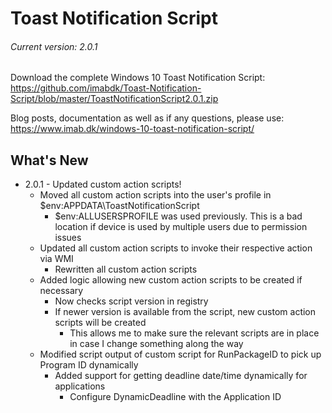 # Toast Notification Script

###### Current version: 2.0.1

Download the complete Windows 10 Toast Notification Script: https://github.com/imabdk/Toast-Notification-Script/blob/master/ToastNotificationScript2.0.1.zip

Blog posts, documentation as well as if any questions, please use: https://www.imab.dk/windows-10-toast-notification-script/

## What's New
- 2.0.1 - Updated custom action scripts!
  - Moved all custom action scripts into the user's profile in $env:APPDATA\ToastNotificationScript
    - $env:ALLUSERSPROFILE was used previously. This is a bad location if device is used by multiple users due to permission issues
  - Updated all custom action scripts to invoke their respective action via WMI
    - Rewritten all custom action scripts
  - Added logic allowing new custom action scripts to be created if necessary
    - Now checks script version in registry
    - If newer version is available from the script, new custom action scripts will be created
      - This allows me to make sure the relevant scripts are in place in case I change something along the way
  - Modified script output of custom script for RunPackageID to pick up Program ID dynamically
    - Added support for getting deadline date/time dynamically for applications     
      - Configure DynamicDeadline with the Application ID
